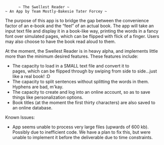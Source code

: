 		  ~ The Swellest Reader ~
	~ An App by Team Mostly-Bakesie Tater Forcey ~
The purpose of this app is to bridge the gap between the convenience 
factor of an e-book and the “feel” of an actual book. The app will 
take an input text file and display it in a book-like way, printing 
the words in a fancy font over simulated pages, which can be flipped 
with flick of a finger. Users may also choose to have the book read 
aloud to them.

At the moment, the Swellest Reader is in heavy alpha, and implements 
little more than the minimum desired features. These features include:
 - The capacity to load in a SMALL text file and convert it to  
   pages, which can be flipped through by swiping from side to
   side...just like a real book! :D
 - The capacity to split sentences without splitting the words 
   in them. Hyphens are bad, m'kay.
 - The capacity to create and log into an online account, so as 
   to save things like personalization options.
 - Book titles (at the moment the first thirty characters) are 
   also saved to an online database.

Known Issues:
 - App seems unable to process very large files (upwards of 600 kb).
   Possibly due to inefficient code. We have a plan to fix this, 
   but were unable to implement it before the deliverable due to 
   time constraints.
